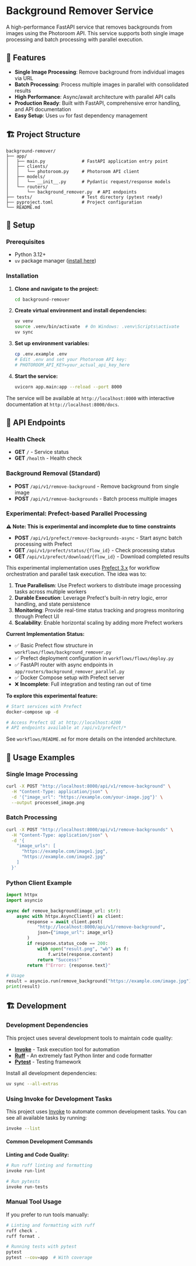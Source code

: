 # Background Remover Service

A high-performance FastAPI service that removes backgrounds from images using the Photoroom API. This service supports both single image processing and batch processing with parallel execution.

## 🌟 Features

- **Single Image Processing**: Remove background from individual images via URL
- **Batch Processing**: Process multiple images in parallel with consolidated results
- **High Performance**: Async/await architecture with parallel API calls
- **Production Ready**: Built with FastAPI, comprehensive error handling, and API documentation
- **Easy Setup**: Uses `uv` for fast dependency management

## 🏗️ Project Structure

```
background-remover/
├── app/
│   ├── main.py              # FastAPI application entry point
│   ├── clients/
│   │   └── photoroom.py     # Photoroom API client
│   ├── models/
│   │   └── __init__.py      # Pydantic request/response models
│   └── routers/
│       └── background_remover.py  # API endpoints
├── tests/                   # Test directory (pytest ready)
├── pyproject.toml           # Project configuration
└── README.md
```

## 🚀 Setup

### Prerequisites
- Python 3.12+
- `uv` package manager ([install here](https://github.com/astral-sh/uv))

### Installation

1. **Clone and navigate to the project:**
   ```bash
   cd background-remover
   ```

2. **Create virtual environment and install dependencies:**
   ```bash
   uv venv
   source .venv/bin/activate  # On Windows: .venv\Scripts\activate
   uv sync
   ```

3. **Set up environment variables:**
   ```bash
   cp .env.example .env
   # Edit .env and set your Photoroom API key:
   # PHOTOROOM_API_KEY=your_actual_api_key_here
   ```

4. **Start the service:**
   ```bash
   uvicorn app.main:app --reload --port 8000
   ```

The service will be available at `http://localhost:8000` with interactive documentation at `http://localhost:8000/docs`.

## 📡 API Endpoints

### Health Check
- **GET** `/` - Service status
- **GET** `/health` - Health check

### Background Removal (Standard)
- **POST** `/api/v1/remove-background` - Remove background from single image
- **POST** `/api/v1/remove-backgrounds` - Batch process multiple images

### Experimental: Prefect-based Parallel Processing
**⚠️ Note: This is experimental and incomplete due to time constraints**

- **POST** `/api/v1/prefect/remove-backgrounds-async` - Start async batch processing with Prefect
- **GET** `/api/v1/prefect/status/{flow_id}` - Check processing status 
- **GET** `/api/v1/prefect/download/{flow_id}` - Download completed results

This experimental implementation uses [Prefect 3.x](https://www.prefect.io/) for workflow orchestration and parallel task execution. The idea was to:

1. **True Parallelism**: Use Prefect workers to distribute image processing tasks across multiple workers
2. **Durable Execution**: Leverage Prefect's built-in retry logic, error handling, and state persistence
3. **Monitoring**: Provide real-time status tracking and progress monitoring through Prefect UI
4. **Scalability**: Enable horizontal scaling by adding more Prefect workers

**Current Implementation Status:**
- ✅ Basic Prefect flow structure in `workflows/flows/background_remover.py`
- ✅ Prefect deployment configuration in `workflows/flows/deploy.py`
- ✅ FastAPI router with async endpoints in `app/routers/background_remover_parallel.py`
- ✅ Docker Compose setup with Prefect server
- ❌ **Incomplete**: Full integration and testing ran out of time

**To explore this experimental feature:**
```bash
# Start services with Prefect
docker-compose up -d

# Access Prefect UI at http://localhost:4200
# API endpoints available at /api/v1/prefect/*
```

See `workflows/README.md` for more details on the intended architecture.

## 🔧 Usage Examples

### Single Image Processing
```bash
curl -X POST "http://localhost:8000/api/v1/remove-background" \
  -H "Content-Type: application/json" \
  -d '{"image_url": "https://example.com/your-image.jpg"}' \
  --output processed_image.png
```

### Batch Processing
```bash
curl -X POST "http://localhost:8000/api/v1/remove-backgrounds" \
  -H "Content-Type: application/json" \
  -d '{
    "image_urls": [
      "https://example.com/image1.jpg",
      "https://example.com/image2.jpg"
    ]
  }'
```

### Python Client Example
```python
import httpx
import asyncio

async def remove_background(image_url: str):
    async with httpx.AsyncClient() as client:
        response = await client.post(
            "http://localhost:8000/api/v1/remove-background",
            json={"image_url": image_url}
        )
        if response.status_code == 200:
            with open("result.png", "wb") as f:
                f.write(response.content)
            return "Success!"
        return f"Error: {response.text}"

# Usage
result = asyncio.run(remove_background("https://example.com/image.jpg"))
print(result)
```

## 🏗️ Development

### Development Dependencies
This project uses several development tools to maintain code quality:
- **[Invoke](https://www.pyinvoke.org/)** - Task execution tool for automation
- **[Ruff](https://docs.astral.sh/ruff/)** - An extremely fast Python linter and code formatter
- **[Pytest](https://docs.pytest.org/)** - Testing framework

Install all development dependencies:
```bash
uv sync --all-extras
```

### Using Invoke for Development Tasks

This project uses [Invoke](https://www.pyinvoke.org/) to automate common development tasks. You can see all available tasks by running:

```bash
invoke --list
```

#### Common Development Commands

**Linting and Code Quality:**
```bash
# Run ruff linting and formatting
invoke run-lint

# Run pytests
invoke run-tests
```

### Manual Tool Usage

If you prefer to run tools manually:

```bash
# Linting and formatting with ruff
ruff check .
ruff format .

# Running tests with pytest
pytest
pytest --cov=app  # With coverage
```
